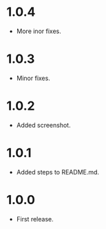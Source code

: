 # 1.0.4

* More inor fixes.

# 1.0.3

* Minor fixes.

# 1.0.2

* Added screenshot.

# 1.0.1

* Added steps to README.md.

# 1.0.0

* First release.

